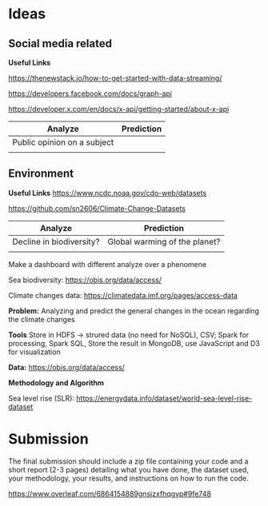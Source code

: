 # Ideas

## Social media related

**Useful Links**

https://thenewstack.io/how-to-get-started-with-data-streaming/ 

https://developers.facebook.com/docs/graph-api

https://developer.x.com/en/docs/x-api/getting-started/about-x-api

| Analyze | Prediction |
|:-----------:|:------------:|
| Public opinion on a subject||
| | |


## Environment

**Useful Links**
https://www.ncdc.noaa.gov/cdo-web/datasets

https://github.com/sn2606/Climate-Change-Datasets

| Analyze | Prediction |
|:-----------:|:------------:|
| Decline in biodiversity?|Global warming of the planet?|
| | |

Make a dashboard with different analyze over a phenomene

Sea biodiversity: https://obis.org/data/access/

Climate changes data: https://climatedata.imf.org/pages/access-data

**Problem:** Analyzing and predict the general changes in the ocean regarding the climate changes

**Tools** Store in HDFS -> strured data (no need for NoSQL), CSV; Spark for processing, Spark SQL, Store the result in MongoDB, use JavaScript and D3 for visualization

**Data:** https://obis.org/data/access/

**Methodology and Algorithm** 

Sea level rise (SLR): https://energydata.info/dataset/world-sea-level-rise-dataset

# Submission
The final submission should include a zip file containing your code and a short report (2-3 pages) detailing what you have done, the dataset used, your methodology, your results, and instructions on how to run the code.

https://www.overleaf.com/6864154889gnsjzxfhqgyp#9fe748

